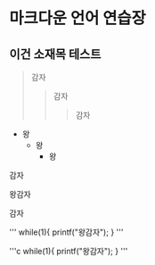 마크다운 언어 연습장
====================

이건 소재목 테스트
------------------

>감자
>  >감자
>  >  >감자

+ 왕
  * 왕
    * 왕

감자

 왕감자
 
감자

'''
while(1){
 printf("왕감자");
}
'''


'''c
while(1){
 printf("왕감자");
}
'''
